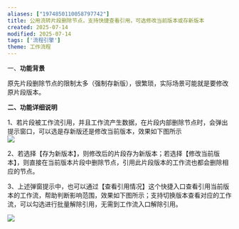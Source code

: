 ```yaml
---
aliases: ["1974850110058797742"]
title: 公用流转片段删除节点，支持快捷查看引用，可选修改当前版本或存新版本
created: 2025-07-14
modified: 2025-07-14
tags: ['流程引擎']
theme: 工作流程
---
```


一、**功能背景**

原先片段删除节点的限制太多（强制存新版），很繁琐，实际场景可能就是要修改原片段版本。

**二、功能详细说明**

1、若片段被工作流引用，并且工作流产生数据，在片段内部删除节点时，会弹出提示窗口，可以选是存新版还是修改当前版本，效果如下图所示  
![](a2298dc9b6983f06a3d3609d4c3c833f.jpg)

2、若选择【存为新版本】，则修改后的片段存为新版本；若选择【修改当前版本】，则直接在当前版本片段中删除节点，引用此片段版本的工作流也都会删除相应的节点。

3、上述弹窗提示中，也可以通过【查看引用情况】这个快捷入口查看引用当前版本的工作流，帮助判断影响范围，效果如下图所示；支持切换版本查看对应的工作流，可以勾选进行批量解除引用，无需到工作流入口解除引用。

![](245ed638b8fea2e20aa3b23b858cb2db.jpg)